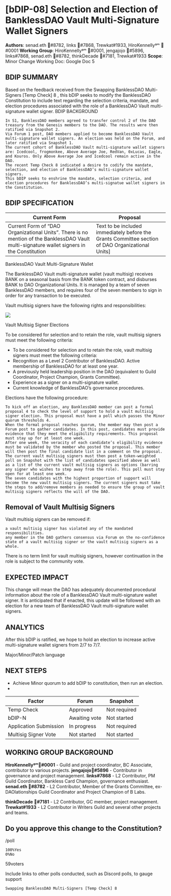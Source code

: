 
# [bDIP-08] Selection and Election of BanklessDAO Vault Multi-Signature Wallet Signers
**Authors**: senad.eth :black_flag:#8782, links :black_flag:#7868, Trewkat#1933, HiroKennellyᵍᵐ :black_flag:#0001
**Working Group**: HiroKennellyᵍᵐ :black_flag:#0001, jengajojo :black_flag:#5896, links#7868, senad.eth :black_flag:#8782, thinkDecade :black_flag:#7181, Trewkat#1933
**Scope**: Minor Change
Working Doc: Google Doc 5
## BDIP SUMMARY

Based on the feedback received from the Swapping BanklessDAO Multi-Signers [Temp Check] 8 , this bDIP seeks to modify the BanklessDAO Constitution to include text regarding the selection criteria, mandate, and election procedures associated with the role of a BanklessDAO Vault multi-signature wallet signer.
BDIP BACKGROUND

    In S1, BanklessDAO members agreed to transfer control 2 of the DAO treasury from the Genesis members to the DAO. The results were then ratified via Snapshot 2.
    Via Forum 1 post, DAO members applied to become BanklessDAO Vault multi-signature wallet signers. An election was held on the Forum, and later ratified via Snapshot 1.
    The current cohort of BanklessDAO Vault multi-signature wallet signers are: Icedcool, frogmonkee, Above Average Joe, RedVan, 0xLucas, Eagle, and Kouros. Only Above Average Joe and Icedcool remain active in the DAO.
    The recent Temp Check 8 indicated a desire to codify the mandate, selection, and election of BanklessDAO’s multi-signature wallet signers.
    This bDIP seeks to enshrine the mandate, selection criteria, and election procedures for BanklessDAO’s multi-signatue wallet signers in the Constitution.

## BDIP SPECIFICATION

|Current Form| Proposal|
|-----|----- | 
|Current Form of “DAO Organizational Units”.  There is no mention of the BanklessDAO Vault multi-signature wallet signers in the Constitution|Text to be included immediately before the Grants Committee section of DAO Organizational Units]



BanklessDAO Vault Multi-Signature Wallet

The BanklessDAO Vault multi-signature wallet (vault multisig) receives BANK on a seasonal basis from the BANK token contract, and disburses BANK to DAO Organizational Units. It is managed by a team of seven BanklessDAO members, and requires four of the seven members to sign in order for any transaction to be executed.

Vault multisig signers have the following rights and responsibilities:

![](https://i.imgur.com/hIYeUDq.png)



Vault Multisig Signer Elections

To be considered for selection and to retain the role, vault multisig signers must meet the following criteria:

- To be considered for selection and to retain the role, vault multisig signers must meet the following criteria:
- Recognition as a Level 2 Contributor of BanklessDAO.
    Active membership of BanklessDAO for at least one year.
- A previously held leadership position in the DAO (equivalent to Guild Coordinator, Project Champion, Grants Committee).
- Experience as a signer on a multi-signature wallet.
- Current knowledge of BanklessDAO’s governance procedures.


Elections have the following procedure:

    To kick off an election, any BanklessDAO member can post a formal proposal 4 to check the level of support to hold a vault multisig signer election. This proposal must have a poll which passes the Minor quorum thresholds 4.
    When the formal proposal reaches quorum, the member may then post a Forum post to gather candidates. In this post, candidates must provide evidence that they meet the eligibility requirements. This proposal must stay up for at least one week.
    After one week, the veracity of each candidate’s eligibility evidence must be validated by the member who posted the proposal. This member will then post the final candidate list in a comment on the proposal.
    The current vault multisig signers must then post a token-weighted poll on Snapshot with the list of candidates specified above as well as a list of the current vault multisig signers as options (barring any signer who wishes to step away from the role). This poll must stay open for at least one week.
    The seven candidates with the highest proportion of support will become the new vault multisig signers. The current signers must take the steps to add/remove members as needed to ensure the group of vault multisig signers reflects the will of the DAO.

## Removal of Vault Multisig Signers

Vault multisig signers can be removed if:

    a vault multisig signer has violated any of the mandated responsibilities.
    any member in the DAO gathers consensus via Forum on the no-confidence state of a vault multisig signer or the vault multisig signers as a whole.

There is no term limit for vault multisig signers, however continuation in the role is subject to the community vote.

## EXPECTED IMPACT

This change will mean the DAO has adequately documented procedural information about the role of a BanklessDAO Vault multi-signature wallet signer. It is anticipated that if enacted, this update will be followed with an election for a new team of BanklessDAO Vault multi-signature wallet signers.
##  ANALYTICS

After this bDIP is ratified, we hope to hold an election to increase active multi-signature wallet signers from 2/7 to 7/7.

Major/Minor/Patch language
## NEXT STEPS

* Achieve Minor quorum to add bDIP to constitution, then run an election.
*


| Factor  | Forum  | Snapshot  |
| -------- | -------- | -------- |
|Temp Check |	Approved |Not required |
|bDIP-N |Awaiting vote |	Not started|
Application Submission |	In progress |Not required
Multisig Signer Vote |	Not started |	Not started|
## WORKING GROUP BACKGROUND
**HiroKennellyᵍᵐ🏴#0001** - Guild and project coordinator, BC Associate, contributor to various projects.
**jengajojo🏴#5896** - Contributor in governance and project management.
**links#7868** - L2 Contributor, PM Guild Coordinator, Bankless Card Champion, governance enthusiast.
**senad.eth :black_flag:#8782** - L2 Contributor, Member of the Grants Committee, ex-DAOlationships Guild Coordinator and Project Champion of B Labs.

**thinkDecade :black_flag:#7181** - L2 Contributor, GC member, project management.
    **Trewkat#1933** - L2 Contributor in Writers Guild and several other projects and teams.

## Do you approve this change to the Constitution?

   /poll
   
    100%Yes
    0%No

59voters

Include links to other polls conducted, such as Discord polls, to gauge support

    Swapping BanklessDAO Multi-Signers [Temp Check] 8
